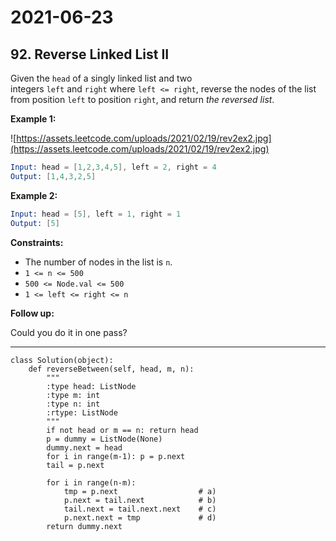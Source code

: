 # 2021-06-23

## 92. Reverse Linked List II

Given the `head` of a singly linked list and two integers `left` and `right` where `left <= right`, reverse the nodes of the list from position `left` to position `right`, and return *the reversed list*.

**Example 1:**

![https://assets.leetcode.com/uploads/2021/02/19/rev2ex2.jpg](https://assets.leetcode.com/uploads/2021/02/19/rev2ex2.jpg)

```s
Input: head = [1,2,3,4,5], left = 2, right = 4
Output: [1,4,3,2,5]
```

**Example 2:**

```s
Input: head = [5], left = 1, right = 1
Output: [5]
```

**Constraints:**

- The number of nodes in the list is `n`.
- `1 <= n <= 500`
- `500 <= Node.val <= 500`
- `1 <= left <= right <= n`

**Follow up:**

Could you do it in one pass?

---

```py3
class Solution(object):
    def reverseBetween(self, head, m, n):
        """
        :type head: ListNode
        :type m: int
        :type n: int
        :rtype: ListNode
        """
        if not head or m == n: return head
        p = dummy = ListNode(None)
        dummy.next = head
        for i in range(m-1): p = p.next
        tail = p.next

        for i in range(n-m):
            tmp = p.next                  # a)
            p.next = tail.next            # b)
            tail.next = tail.next.next    # c)
            p.next.next = tmp             # d)
        return dummy.next
```
